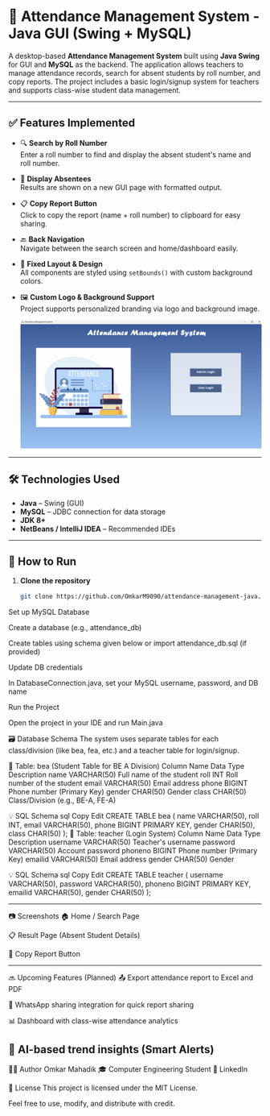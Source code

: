 # 📝 Attendance Management System - Java GUI (Swing + MySQL)

A desktop-based **Attendance Management System** built using **Java Swing** for GUI and **MySQL** as the backend. The application allows teachers to manage attendance records, search for absent students by roll number, and copy reports. The project includes a basic login/signup system for teachers and supports class-wise student data management.

---

## ✅ Features Implemented

- 🔍 **Search by Roll Number**  
  Enter a roll number to find and display the absent student's name and roll number.

- 🧾 **Display Absentees**  
  Results are shown on a new GUI page with formatted output.

- 📋 **Copy Report Button**  
  Click to copy the report (name + roll number) to clipboard for easy sharing.

- 🔙 **Back Navigation**  
  Navigate between the search screen and home/dashboard easily.

- 🎨 **Fixed Layout & Design**  
  All components are styled using `setBounds()` with custom background colors.

- 🖼️ **Custom Logo & Background Support**  
  Project supports personalized branding via logo and background image.

  ![landing](./screenshots/landing.png)

---

## 🛠️ Technologies Used

- **Java** – Swing (GUI)
- **MySQL** – JDBC connection for data storage
- **JDK 8+**
- **NetBeans / IntelliJ IDEA** – Recommended IDEs

---

## 📂 How to Run

1. **Clone the repository**
   ```bash
   git clone https://github.com/OmkarM9090/attendance-management-java.git
Set up MySQL Database

Create a database (e.g., attendance_db)

Create tables using schema given below or import attendance_db.sql (if provided)

Update DB credentials

In DatabaseConnection.java, set your MySQL username, password, and DB name

Run the Project

Open the project in your IDE and run Main.java

🗃️ Database Schema
The system uses separate tables for each class/division (like bea, fea, etc.) and a teacher table for login/signup.

📌 Table: bea (Student Table for BE A Division)
Column Name	Data Type	Description
name	VARCHAR(50)	Full name of the student
roll	INT	Roll number of the student
email	VARCHAR(50)	Email address
phone	BIGINT	Phone number (Primary Key)
gender	CHAR(50)	Gender
class	CHAR(50)	Class/Division (e.g., BE-A, FE-A)

💡 SQL Schema
sql
Copy
Edit
CREATE TABLE bea (
    name VARCHAR(50),
    roll INT,
    email VARCHAR(50),
    phone BIGINT PRIMARY KEY,
    gender CHAR(50),
    class CHAR(50)
);
📌 Table: teacher (Login System)
Column Name	Data Type	Description
username	VARCHAR(50)	Teacher's username
password	VARCHAR(50)	Account password
phoneno	BIGINT	Phone number (Primary Key)
emailid	VARCHAR(50)	Email address
gender	CHAR(50)	Gender

💡 SQL Schema
sql
Copy
Edit
CREATE TABLE teacher (
    username VARCHAR(50),
    password VARCHAR(50),
    phoneno BIGINT PRIMARY KEY,
    emailid VARCHAR(50),
    gender CHAR(50)
);

---
📷 Screenshots
🏠 Home / Search Page

📋 Result Page (Absent Student Details)

🧾 Copy Report Button

---

🔜 Upcoming Features (Planned)
📤 Export attendance report to Excel and PDF

📲 WhatsApp sharing integration for quick report sharing

📊 Dashboard with class-wise attendance analytics

🧠 AI-based trend insights (Smart Alerts)
---
👨‍💻 Author
Omkar Mahadik
🎓 Computer Engineering Student
🔗 LinkedIn

📜 License
This project is licensed under the MIT License.

Feel free to use, modify, and distribute with credit.
